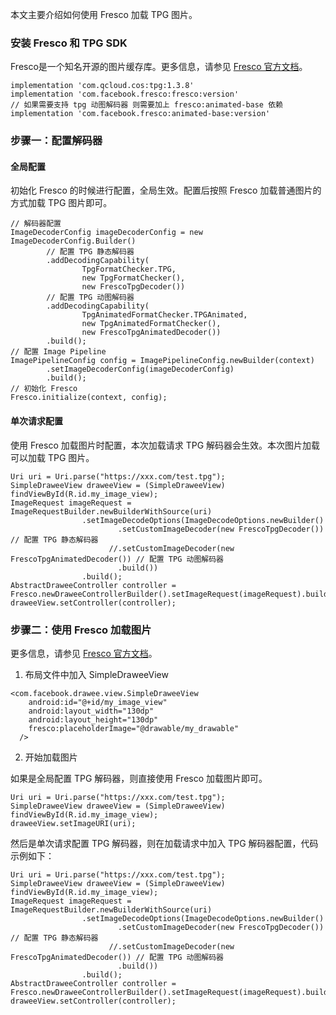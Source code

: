 
本文主要介绍如何使用 Fresco 加载 TPG 图片。


### 安装 Fresco 和 TPG SDK

Fresco是一个知名开源的图片缓存库。更多信息，请参见 [Fresco 官方文档](https://frescolib.org/docs/index.html)。

```
implementation 'com.qcloud.cos:tpg:1.3.8' 
implementation 'com.facebook.fresco:fresco:version'
// 如果需要支持 tpg 动图解码器 则需要加上 fresco:animated-base 依赖
implementation 'com.facebook.fresco:animated-base:version'
```

### 步骤一：配置解码器

#### 全局配置

初始化 Fresco 的时候进行配置，全局生效。配置后按照 Fresco 加载普通图片的方式加载 TPG 图片即可。

```
// 解码器配置
ImageDecoderConfig imageDecoderConfig = new ImageDecoderConfig.Builder()
        // 配置 TPG 静态解码器
        .addDecodingCapability(
                TpgFormatChecker.TPG,
                new TpgFormatChecker(),
                new FrescoTpgDecoder())
        // 配置 TPG 动图解码器
        .addDecodingCapability(
                TpgAnimatedFormatChecker.TPGAnimated,
                new TpgAnimatedFormatChecker(),
                new FrescoTpgAnimatedDecoder())
        .build();
// 配置 Image Pipeline
ImagePipelineConfig config = ImagePipelineConfig.newBuilder(context)
        .setImageDecoderConfig(imageDecoderConfig)
        .build();
// 初始化 Fresco
Fresco.initialize(context, config);
```

#### 单次请求配置

使用 Fresco 加载图片时配置，本次加载请求 TPG 解码器会生效。本次图片加载可以加载 TPG 图片。

```
Uri uri = Uri.parse("https://xxx.com/test.tpg");
SimpleDraweeView draweeView = (SimpleDraweeView) findViewById(R.id.my_image_view);
ImageRequest imageRequest = ImageRequestBuilder.newBuilderWithSource(uri)
                .setImageDecodeOptions(ImageDecodeOptions.newBuilder()
                        .setCustomImageDecoder(new FrescoTpgDecoder()) // 配置 TPG 静态解码器
                      //.setCustomImageDecoder(new FrescoTpgAnimatedDecoder()) // 配置 TPG 动图解码器
                        .build())
                .build();
AbstractDraweeController controller = Fresco.newDraweeControllerBuilder().setImageRequest(imageRequest).build();
draweeView.setController(controller);
```

### 步骤二：使用 Fresco 加载图片

更多信息，请参见 [Fresco 官方文档](https://frescolib.org/docs/index.html)。

1. 布局文件中加入 SimpleDraweeView

```
<com.facebook.drawee.view.SimpleDraweeView
    android:id="@+id/my_image_view"
    android:layout_width="130dp"
    android:layout_height="130dp"
    fresco:placeholderImage="@drawable/my_drawable"
  />
```

2. 开始加载图片

如果是全局配置 TPG 解码器，则直接使用 Fresco 加载图片即可。

```
Uri uri = Uri.parse("https://xxx.com/test.tpg");
SimpleDraweeView draweeView = (SimpleDraweeView) findViewById(R.id.my_image_view);
draweeView.setImageURI(uri);
```

然后是单次请求配置 TPG 解码器，则在加载请求中加入 TPG 解码器配置，代码示例如下：

```
Uri uri = Uri.parse("https://xxx.com/test.tpg");
SimpleDraweeView draweeView = (SimpleDraweeView) findViewById(R.id.my_image_view);
ImageRequest imageRequest = ImageRequestBuilder.newBuilderWithSource(uri)
                .setImageDecodeOptions(ImageDecodeOptions.newBuilder()
                        .setCustomImageDecoder(new FrescoTpgDecoder()) // 配置 TPG 静态解码器
                      //.setCustomImageDecoder(new FrescoTpgAnimatedDecoder()) // 配置 TPG 动图解码器
                        .build())
                .build();
AbstractDraweeController controller = Fresco.newDraweeControllerBuilder().setImageRequest(imageRequest).build();
draweeView.setController(controller);
```